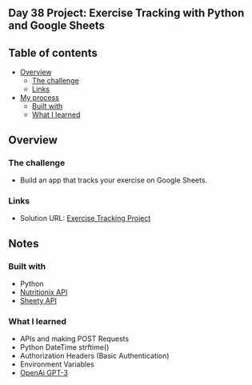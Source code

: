 ## Day 38 Project:  Exercise Tracking with Python and Google Sheets

## Table of contents

- [Overview](#overview)
  - [The challenge](#the-challenge)
  - [Links](#links)
- [My process](#my-process)
  - [Built with](#built-with)
  - [What I learned](#what-i-learned)

## Overview

### The challenge

- Build an app that tracks your exercise on Google Sheets.

### Links

- Solution URL: [Exercise Tracking Project](https://github.com/Mikerniker/100_Days_of_Python/tree/main/Day38)

## Notes


### Built with

- Python
- [Nutritionix API](https://www.nutritionix.com/business/api)
- [Sheety API](https://sheety.co/)


### What I learned
- APIs and making POST Requests
- Python DateTime strftime()
- Authorization Headers (Basic Authentication)
- Environment Variables
- [OpenAi GPT-3](https://openai.com/blog/openai-api/)